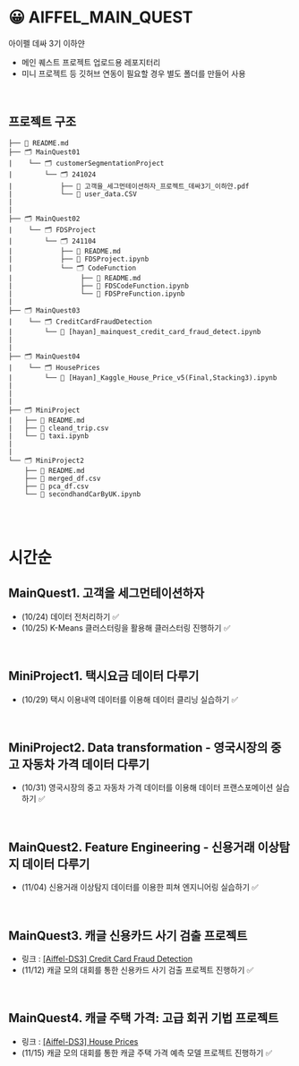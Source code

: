 # 😀 AIFFEL_MAIN_QUEST
아이펠 데싸 3기 이하얀
- 메인 퀘스트 프로젝트 업로드용 레포지터리
- 미니 프로젝트 등 깃허브 연동이 필요할 경우 별도 폴더를 만들어 사용

<br>

## 프로젝트 구조
```
├── 📑 README.md
├── 🗂 MainQuest01
|    └── 🗂 customerSegmentationProject
|        └── 🗂 241024
|            ├── 📑 고객을_세그먼테이션하자_프로젝트_데싸3기_이하얀.pdf
|            └── 📑 user_data.CSV
|
|
├── 🗂 MainQuest02
|    └── 🗂 FDSProject
|        └── 🗂 241104
|            ├── 📑 README.md
|            ├── 📑 FDSProject.ipynb
|            └── 🗂 CodeFunction
|                 ├── 📑 README.md
|                 ├── 📑 FDSCodeFunction.ipynb
|                 └── 📑 FDSPreFunction.ipynb
|
├── 🗂 MainQuest03
|    └── 🗂 CreditCardFraudDetection
|        └── 📑 [hayan]_mainquest_credit_card_fraud_detect.ipynb
|
|
├── 🗂 MainQuest04
|    └── 🗂 HousePrices
|        └── 📑 [Hayan]_Kaggle_House_Price_v5(Final,Stacking3).ipynb
|
|
|
├── 🗂 MiniProject
|   ├── 📑 README.md
|   ├── 📑 cleand_trip.csv
|   └── 📑 taxi.ipynb
|
|
└── 🗂 MiniProject2
    ├── 📑 README.md
    ├── 📑 merged_df.csv
    ├── 📑 pca_df.csv
    └── 📑 secondhandCarByUK.ipynb


```

<br>

# 시간순
## MainQuest1. 고객을 세그먼테이션하자
- (10/24) 데이터 전처리하기 ✅
- (10/25) K-Means 클러스터링을 활용해 클러스터링 진행하기 ✅

<br>

## MiniProject1. 택시요금 데이터 다루기
- (10/29) 택시 이용내역 데이터를 이용해 데이터 클리닝 실습하기 ✅

<br>

## MiniProject2. Data transformation - 영국시장의 중고 자동차 가격 데이터 다루기
- (10/31) 영국시장의 중고 자동차 가격 데이터를 이용해 데이터 프랜스포메이션 실습하기 ✅

<br>

## MainQuest2. Feature Engineering - 신용거래 이상탐지 데이터 다루기
- (11/04) 신용거래 이상탐지 데이터를 이용한 피쳐 엔지니어링 실습하기 ✅

<br>

## MainQuest3. 캐글 신용카드 사기 검출 프로젝트
- 링크 : [[Aiffel-DS3] Credit Card Fraud Detection](https://www.kaggle.com/competitions/aiffel-ds-3-credit-card-fraud-detection/overview)
- (11/12) 캐글 모의 대회를 통한 신용카드 사기 검출 프로젝트 진행하기 ✅

<br>

## MainQuest4. 캐글 주택 가격: 고급 회귀 기법 프로젝트
- 링크 : [[Aiffel-DS3] House Prices](https://www.kaggle.com/competitions/aiffel-ds-3-house-prices)
- (11/15) 캐글 모의 대회를 통한 캐글 주택 가격 예측 모델 프로젝트 진행하기 ✅

